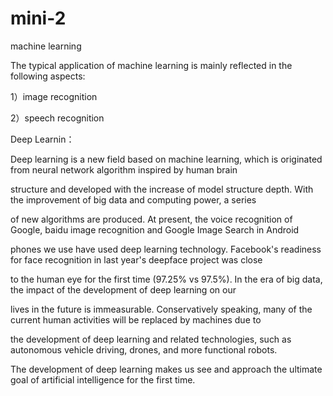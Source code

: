 # mini-2
machine learning

The typical application of machine learning is mainly reflected in the following aspects:

1）image recognition

2）speech recognition


Deep Learnin：

Deep learning is a new field based on machine learning, which is originated from neural network algorithm inspired by human brain 

structure and developed with the increase of model structure depth. With the improvement of big data and computing power, a series

of new algorithms are produced. At present, the voice recognition of Google, baidu image recognition and Google Image Search in Android 

phones we use have used deep learning technology. Facebook's readiness for face recognition in last year's deepface project was close 

to the human eye for the first time (97.25% vs 97.5%). In the era of big data, the impact of the development of deep learning on our 

lives in the future is immeasurable. Conservatively speaking, many of the current human activities will be replaced by machines due to

the development of deep learning and related technologies, such as autonomous vehicle driving, drones, and more functional robots. 

The development of deep learning makes us see and approach the ultimate goal of artificial intelligence for the first time.
